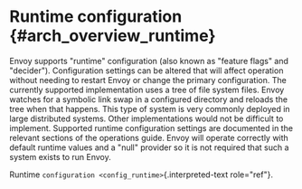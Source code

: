 Runtime configuration {#arch_overview_runtime}
=====================

Envoy supports "runtime" configuration (also known as \"feature flags\"
and \"decider\"). Configuration settings can be altered that will affect
operation without needing to restart Envoy or change the primary
configuration. The currently supported implementation uses a tree of
file system files. Envoy watches for a symbolic link swap in a
configured directory and reloads the tree when that happens. This type
of system is very commonly deployed in large distributed systems. Other
implementations would not be difficult to implement. Supported runtime
configuration settings are documented in the relevant sections of the
operations guide. Envoy will operate correctly with default runtime
values and a "null" provider so it is not required that such a system
exists to run Envoy.

Runtime `configuration <config_runtime>`{.interpreted-text role="ref"}.
